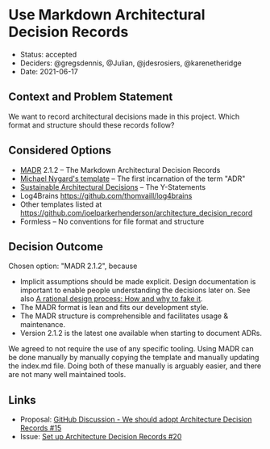 # Use Markdown Architectural Decision Records

* Status: accepted
* Deciders: @gregsdennis, @Julian, @jdesrosiers, @karenetheridge
* Date:  2021-06-17

## Context and Problem Statement

We want to record architectural decisions made in this project.
Which format and structure should these records follow?

## Considered Options

* [MADR](https://adr.github.io/madr/) 2.1.2 – The Markdown Architectural Decision Records
* [Michael Nygard's template](http://thinkrelevance.com/blog/2011/11/15/documenting-architecture-decisions) – The first incarnation of the term "ADR"
* [Sustainable Architectural Decisions](https://www.infoq.com/articles/sustainable-architectural-design-decisions) – The Y-Statements
* Log4Brains <https://github.com/thomvaill/log4brains>
* Other templates listed at <https://github.com/joelparkerhenderson/architecture_decision_record>
* Formless – No conventions for file format and structure

## Decision Outcome

Chosen option: "MADR 2.1.2", because

* Implicit assumptions should be made explicit.
  Design documentation is important to enable people understanding the decisions later on.
  See also [A rational design process: How and why to fake it](https://doi.org/10.1109/TSE.1986.6312940).
* The MADR format is lean and fits our development style.
* The MADR structure is comprehensible and facilitates usage & maintenance.
* Version 2.1.2 is the latest one available when starting to document ADRs.

We agreed to not require the use of any specific tooling.
Using MADR can be done manually by manually copying the template and manually updating the index.md file. Doing both of these manually is arguably easier, and there are not many well maintained tools.

## Links

* Proposal: [GitHub Discussion - We should adopt Architecture Decision Records #15 ](https://github.com/json-schema-org/community/discussions/15)
* Issue: [Set up Architecture Decision Records #20](https://github.com/json-schema-org/community/issues/20)